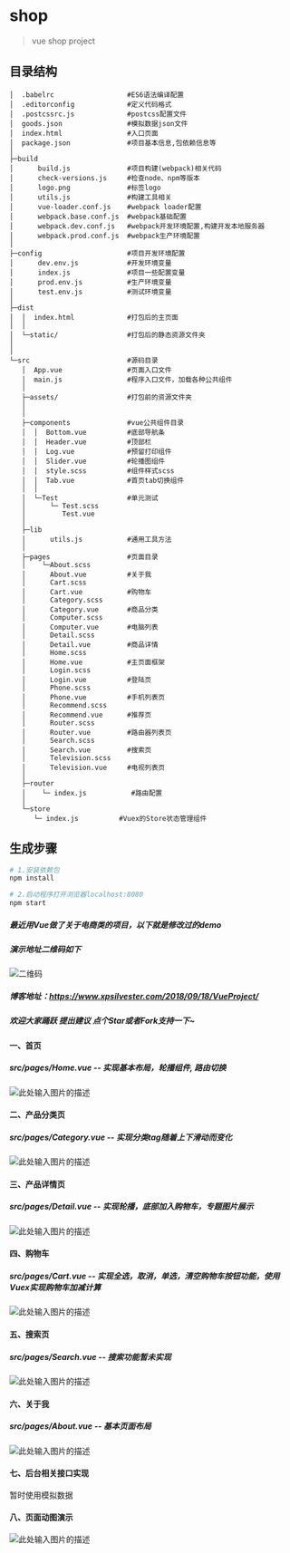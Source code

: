 # shop

> vue shop project
## 目录结构
```
│  .babelrc                  #ES6语法编译配置
│  .editorconfig             #定义代码格式                   
│  .postcssrc.js             #postcss配置文件
│  goods.json                #模拟数据json文件
│  index.html                #入口页面
│  package.json              #项目基本信息,包依赖信息等
│  
├─build
│      build.js              #项目构建(webpack)相关代码
│      check-versions.js     #检查node、npm等版本
│      logo.png              #标签logo
│      utils.js              #构建工具相关
│      vue-loader.conf.js    #webpack loader配置
│      webpack.base.conf.js  #webpack基础配置
│      webpack.dev.conf.js   #webpack开发环境配置,构建开发本地服务器
│      webpack.prod.conf.js  #webpack生产环境配置
│
├─config                     #项目开发环境配置
│      dev.env.js            #开发环境变量
│      index.js              #项目一些配置变量
│      prod.env.js           #生产环境变量
│      test.env.js           #测试环境变量
│
├─dist
│  │  index.html             #打包后的主页面
│  │
│  └─static/                 #打包后的静态资源文件夹
│   
│
└─src                        #源码目录
   │  App.vue                #页面入口文件
   │  main.js                #程序入口文件，加载各种公共组件
   │
   ├─assets/                 #打包前的资源文件夹
   │
   │
   ├─components              #vue公共组件目录
   │  │  Bottom.vue          #底部导航条
   │  │  Header.vue          #顶部栏
   │  │  Log.vue             #预留打印组件
   │  │  Slider.vue          #轮播图组件
   │  │  style.scss          #组件样式scss
   │  │  Tab.vue             #首页tab切换组件
   │  │
   │  └─Test                 #单元测试
   │      └─ Test.scss     
   │         Test.vue
   │
   ├─lib
   │      utils.js           #通用工具方法
   │
   ├─pages                   #页面目录
   │    └─About.scss         
   │      About.vue          #关于我
   │      Cart.scss          
   │      Cart.vue           #购物车
   │      Category.scss      
   │      Category.vue       #商品分类
   │      Computer.scss      
   │      Computer.vue       #电脑列表
   │      Detail.scss        
   │      Detail.vue         #商品详情
   │      Home.scss
   │      Home.vue           #主页面框架
   │      Login.scss
   │      Login.vue          #登陆页
   │      Phone.scss
   │      Phone.vue          #手机列表页
   │      Recommend.scss
   │      Recommend.vue      #推荐页
   │      Router.scss
   │      Router.vue         #路由器列表页
   │      Search.scss
   │      Search.vue         #搜索页
   │      Television.scss
   │      Television.vue     #电视列表页
   │
   ├─router
   │    └─ index.js           #路由配置
   │
   └─store
      └─ index.js          #Vuex的Store状态管理组件

```
## 生成步骤

``` bash
# 1.安装依赖包
npm install

# 2.启动程序打开浏览器localhost:8080
npm start

```
##### 最近用Vue做了关于电商类的项目，以下就是修改过的demo
##### 演示地址二维码如下
![二维码][8]
##### 博客地址：https://www.xpsilvester.com/2018/09/18/VueProject/
##### 欢迎大家踊跃 提出建议 点个Star或者Fork支持一下~ 

#### 一、首页                 
##### src/pages/Home.vue -- 实现基本布局，轮播组件, 路由切换 

![此处输入图片的描述][1]
#### 二、产品分类页
##### src/pages/Category.vue -- 实现分类tag随着上下滑动而变化

![此处输入图片的描述][2]
#### 三、产品详情页
##### src/pages/Detail.vue -- 实现轮播，底部加入购物车，专题图片展示

![此处输入图片的描述][3]  
#### 四、购物车
##### src/pages/Cart.vue -- 实现全选，取消，单选，清空购物车按钮功能，使用Vuex实现购物车加减计算
![此处输入图片的描述][4]

#### 五、搜索页
##### src/pages/Search.vue -- 搜索功能暂未实现
![此处输入图片的描述][5]
#### 六、关于我
##### src/pages/About.vue -- 基本页面布局

![此处输入图片的描述][6]

#### 七、后台相关接口实现
暂时使用模拟数据

#### 八、页面动图演示

![此处输入图片的描述][7]

  [1]: https://raw.githubusercontent.com/xpsilvester/Project/master/images/shopIndex.png
  [2]: https://raw.githubusercontent.com/xpsilvester/Project/master/images/shopCategory.png
  [3]: https://raw.githubusercontent.com/xpsilvester/Project/master/images/shopDetail.png
  [4]: https://raw.githubusercontent.com/xpsilvester/Project/master/images/shopCart.png
  [5]: https://raw.githubusercontent.com/xpsilvester/Project/master/images/shopSearch.png
  [6]: https://raw.githubusercontent.com/xpsilvester/Project/master/images/shopAbout.png
  [7]: https://raw.githubusercontent.com/xpsilvester/Project/master/images/shopMovie2.gif
  [8]: https://raw.githubusercontent.com/xpsilvester/Project/master/images/qcode.png
